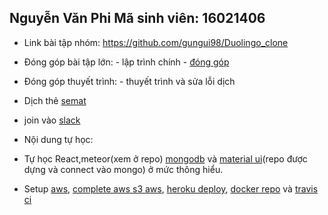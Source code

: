 ## Nguyễn Văn Phi Mã sinh viên: 16021406
- Link bài tập nhóm: https://github.com/gungui98/Duolingo_clone
- Đóng góp bài tập lớn: - lập trình chính - [đóng góp](images/github.png)

- Đóng góp thuyết trình: - thuyết trình và sửa lỗi dịch
- Dịch thẻ [semat](images/semat.png)
- join vào [slack](images/slack.png)
- Nội dung tự học:
- Tự học React,meteor(xem ở repo) [mongodb](images/mongo.png) và [material ui](images/material%20ui.png)(repo được dựng và connect vào mongo) ở mức thông hiểu.
- Setup [aws](images/aws.png), [complete aws s3 aws](images/aws%20s3.png), [heroku deploy](images/herodbku%20deploy.png), [docker repo](https://hub.docker.com/r/gungui/duolingo_clone/) và [travis ci](images/travis.png)
